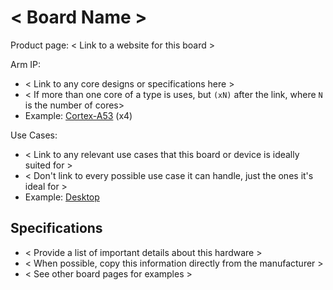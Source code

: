 # < Board Name >

Product page: < Link to a website for this board >

Arm IP:
- < Link to any core designs or specifications here >
- < If more than one core of a type is uses, but `(xN)` after the link, where `N` is the number of cores>
- Example: [Cortex-A53](/ip/cortex-a.md#cortex-a53) (x4)

Use Cases:
- < Link to any relevant use cases that this board or device is ideally suited for >
- < Don't link to every possible use case it can handle, just the ones it's ideal for >
- Example: [Desktop](/use-cases/desktop.md)

## Specifications

- < Provide a list of important details about this hardware >
- < When possible, copy this information directly from the manufacturer >
- < See other board pages for examples >



